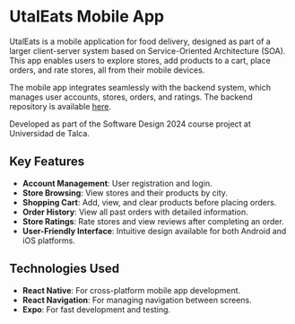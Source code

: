 # UtalEats Mobile App

UtalEats is a mobile application for food delivery, designed as part of a larger client-server system based on
Service-Oriented Architecture (SOA). This app enables users to explore stores, add products to a cart, place orders, and
rate stores, all from their mobile devices.

The mobile app integrates seamlessly with the backend system, which manages user accounts, stores, orders, and ratings.
The backend repository is available [here](https://github.com/fraco-oxza/utalEats.git).

Developed as part of the Software Design 2024 course project at Universidad de Talca.

## Key Features

- **Account Management**: User registration and login.
- **Store Browsing**: View stores and their products by city.
- **Shopping Cart**: Add, view, and clear products before placing orders.
- **Order History**: View all past orders with detailed information.
- **Store Ratings**: Rate stores and view reviews after completing an order.
- **User-Friendly Interface**: Intuitive design available for both Android and iOS platforms.

## Technologies Used

- **React Native**: For cross-platform mobile app development.
- **React Navigation**: For managing navigation between screens.
- **Expo**: For fast development and testing.
